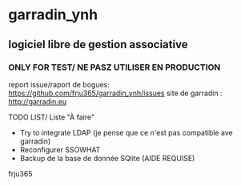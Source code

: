 # garradin_ynh
## logiciel libre de gestion associative 

### ONLY FOR TEST/ NE PASZ UTILISER EN PRODUCTION ###
report issue/raport de bogues: https://github.com/frju365/garradin_ynh/issues
site de garradin : http://garradin.eu


TODO LIST/ Liste "À faire"
- Try to integrate LDAP (je pense que ce n'est pas compatible ave garradin)
- Reconfigurer SSOWHAT
- Backup de la base de donnée SQlite (AIDE REQUISE)

frju365
